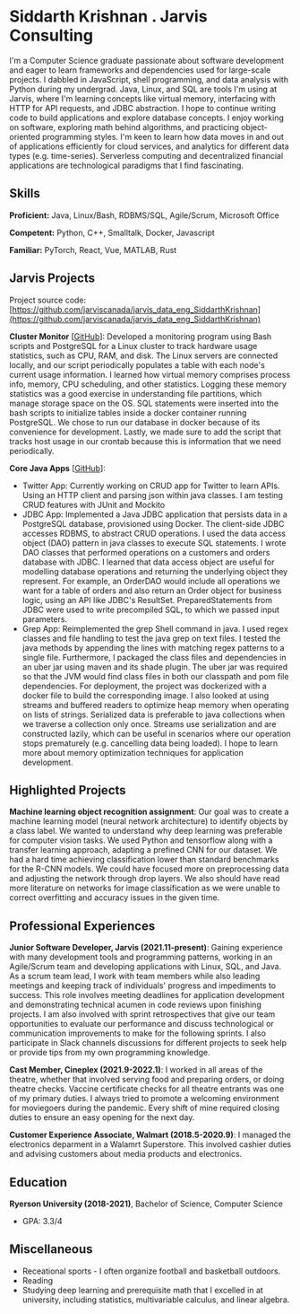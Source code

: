 # Siddarth Krishnan . Jarvis Consulting

I'm a Computer Science graduate passionate about software development and eager to learn frameworks and dependencies used for large-scale projects. I dabbled in JavaScript, shell programming, and data analysis with Python during my undergrad. Java, Linux, and SQL are tools I'm using at Jarvis, where I'm learning concepts like virtual memory, interfacing with HTTP for API requests, and JDBC abstraction. I hope to continue writing code to build applications and explore database concepts. I enjoy working on software, exploring math behind algorithms, and practicing object-oriented programming styles. I'm keen to learn how data moves in and out of applications efficiently for cloud services, and analytics for different data types (e.g. time-series). Serverless computing and decentralized financial applications are technological paradigms that I find fascinating.

## Skills

**Proficient:** Java, Linux/Bash, RDBMS/SQL, Agile/Scrum, Microsoft Office

**Competent:** Python, C++, Smalltalk, Docker, Javascript

**Familiar:** PyTorch, React, Vue, MATLAB, Rust

## Jarvis Projects

Project source code: [https://github.com/jarviscanada/jarvis_data_eng_SiddarthKrishnan](https://github.com/jarviscanada/jarvis_data_eng_SiddarthKrishnan)


**Cluster Monitor** [[GitHub](https://github.com/jarviscanada/jarvis_data_eng_SiddarthKrishnan/tree/master/linux_sql)]: Developed a monitoring program using Bash scripts and PostgreSQL for a Linux cluster to track hardware usage statistics, such as CPU, RAM, and disk. The Linux servers are connected locally, and our script periodically populates a table with each node's current usage information. I learned how virtual memory comprises process info, memory, CPU scheduling, and other statistics. Logging these memory statistics was a good exercise in understanding file partitions, which manage storage space on the OS. SQL statements were inserted into the bash scripts to initialize tables inside a docker container running PostgreSQL. We chose to run our database in docker because of its convenience for development. Lastly, we made sure to add the script that tracks host usage in our crontab because this is information that we need periodically.

**Core Java Apps** [[GitHub](https://github.com/jarviscanada/jarvis_data_eng_SiddarthKrishnan/tree/master/core_java)]:
      
  - Twitter App: Currently working on CRUD app for Twitter to learn APIs. Using an HTTP client and parsing json within java classes. I am testing CRUD features with JUnit and Mockito
  - JDBC App: Implemented  a Java JDBC application that persists data in a PostgreSQL database, provisioned using Docker. The client-side JDBC accesses RDBMS, to abstract CRUD operations. I used the data access object (DAO) pattern in java classes to execute SQL statements. I wrote DAO classes that performed operations on a customers and orders database with JDBC. I learned that data access object are useful for modelling database operations and returning the underlying object they represent. For example, an OrderDAO would include all operations we want for a table of orders and also return an Order object for business logic, using an API like JDBC's ResultSet. PreparedStatements from JDBC were used to write precompiled SQL, to which we passed input parameters.
  - Grep App: Reimplemented the grep Shell command in java. I used regex classes and file handling to test the java grep on text files. I tested the java methods by appending the lines with matching regex patterns to a single file. Furthermore, I packaged the class files and dependencies in an uber jar using maven and its shade plugin. The uber jar was required so that the JVM would find class files in both our classpath and pom file dependencies. For deployment, the project was dockerized with a docker file to build the corresponding image. I also looked at using streams and buffered readers to optimize heap memory when operating on lists of strings. Serialized data is preferable to java collections when we traverse a collection only once. Streams use serialization and are constructed lazily, which can be useful in scenarios where our operation stops prematurely (e.g. cancelling data being loaded). I hope to learn more about memory optimization techniques for application development.


## Highlighted Projects
**Machine learning object recognition assignment**: Our goal was to create a machine learning model (neural network architecture) to identify objects by a class label. We wanted to understand why deep learning was preferable for computer vision tasks. We used Python and tensorflow along with a transfer learning approach, adapting a prefined CNN for our dataset. We had a hard time achieving classification lower than standard benchmarks for the R-CNN models. We could have focused more on preprocessing data and adjusting the network through drop layers. We also should have read more literature on networks for image classification as we were unable to correct overfitting and accuracy issues in the given time.


## Professional Experiences

**Junior Software Developer, Jarvis (2021.11-present)**: Gaining experience with many development tools and programming patterns, working in an Agile/Scrum team and developing applications with Linux, SQL, and Java. As a scrum team lead, I work with team members while also leading meetings and keeping track of individuals' progress and impediments to success. This role involves meeting deadlines for application development and demonstrating technical acumen in code reviews upon finishing projects. I am also involved with sprint retrospectives that give our team opportunities to evaluate our performance and discuss technological or communication improvements to make for the following sprints. I also participate in Slack channels discussions for different projects to seek help or provide tips from my own programming knowledge.

**Cast Member, Cineplex (2021.9-2022.1)**: I worked in all areas of the theatre, whether that involved serving food and preparing orders, or doing theatre checks. Vaccine certificate checks for all theatre entrants was one of my primary duties. I always tried to promote a welcoming environment for moviegoers during the pandemic. Every shift of mine required closing duties to ensure an easy opening for the next day.

**Customer Experience Associate, Walmart (2018.5-2020.9)**: I managed the electronics deparment in a Walamrt Superstore. This involved cashier duties and advising customers about media products and electronics.


## Education
**Ryerson University (2018-2021)**, Bachelor of Science, Computer Science
- GPA: 3.3/4


## Miscellaneous
- Receational sports - I often organize football and basketball outdoors.
- Reading
- Studying deep learning and prerequisite math that I excelled in at university, including statistics, multivariable calculus, and linear algebra.